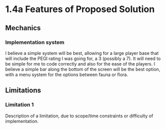 # 1.4a Features of Proposed Solution

## Mechanics

### Implementation system

I believe a simple system will be best, allowing for a large player base that will include the PEGI rating I was going for, a 3 (possibly a 7). It will need to be simple for me to code correctly and also for the ease of the players. I believe a simple bar along the bottom of the screen will be the best option, with a menu system for the options between fauna or flora.&#x20;

## Limitations

### Limitation 1

Description of a limitation, due to scope/time constraints or difficulty of implementation.

